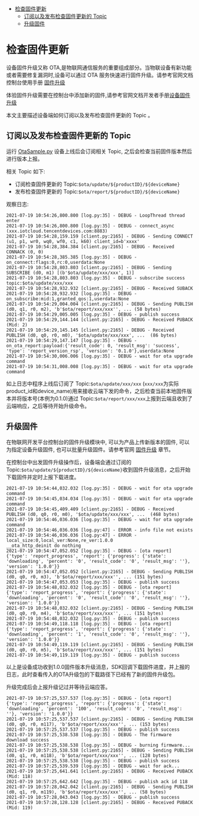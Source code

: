 * [检查固件更新](#检查固件更新)
  * [订阅以及发布检查固件更新的 Topic ](#订阅以及发布检查固件更新的-Topic)
  * [升级固件](#升级固件)

# 检查固件更新
设备固件升级又称 OTA,是物联网通信服务的重要组成部分。当物联设备有新功能或者需要修复漏洞时,设备可以通过 OTA 服务快速进行固件升级。请参考官网文档控制台使用手册 [固件升级](https://cloud.tencent.com/document/product/634/14673)

体验固件升级需要在控制台中添加新的固件,请参考官网文档开发者手册[设备固件升级](https://cloud.tencent.com/document/product/634/14674)

本文主要描述设备端如何订阅以及发布检查固件更新的 Topic 。

## 订阅以及发布检查固件更新的 Topic 

运行 [OtaSample.py](../../explorer/sample/ota/example_ota.py) 设备上线后会订阅相关 Topic, 之后会检查当前固件版本然后进行版本上报。

相关 Topic 如下:
* 订阅检查固件更新的 Topic:`$ota/update/${productID}/${deviceName}`
* 发布检查固件更新的 Topic:`$ota/report/${productID}/${deviceName}`

观察日志:
```
2021-07-19 10:54:26,800.800 [log.py:35] - DEBUG - LoopThread thread enter
2021-07-19 10:54:26,800.800 [log.py:35] - DEBUG - connect_async (xxx.iotcloud.tencentdevices.com:8883)
2021-07-19 10:54:28,159.159 [client.py:2165] - DEBUG - Sending CONNECT (u1, p1, wr0, wq0, wf0, c1, k60) client_id=b'xxxx'
2021-07-19 10:54:28,384.384 [client.py:2165] - DEBUG - Received CONNACK (0, 0)
2021-07-19 10:54:28,385.385 [log.py:35] - DEBUG - on_connect:flags:0,rc:0,userdata:None
2021-07-19 10:54:28,803.803 [client.py:2165] - DEBUG - Sending SUBSCRIBE (d0, m1) [(b'$ota/update/xxx/xxx', 1)]
2021-07-19 10:54:28,803.803 [log.py:35] - DEBUG - subscribe success topic:$ota/update/xxx/xxx
2021-07-19 10:54:28,932.932 [client.py:2165] - DEBUG - Received SUBACK
2021-07-19 10:54:28,932.932 [log.py:35] - DEBUG - on_subscribe:mid:1,granted_qos:1,userdata:None
2021-07-19 10:54:29,004.004 [client.py:2165] - DEBUG - Sending PUBLISH (d0, q1, r0, m2), 'b'$ota/report/xxx/xxx'', ... (58 bytes)
2021-07-19 10:54:29,005.005 [log.py:35] - DEBUG - publish success
2021-07-19 10:54:29,144.144 [client.py:2165] - DEBUG - Received PUBACK (Mid: 2)
2021-07-19 10:54:29,145.145 [client.py:2165] - DEBUG - Received PUBLISH (d0, q0, r0, m0), '$ota/update/xxx/xxx', ...  (86 bytes)
2021-07-19 10:54:29,147.147 [log.py:35] - DEBUG - on_ota_report:payload:{'result_code': 0, 'result_msg': 'success', 'type': 'report_version_rsp', 'version': '0.1.0'},userdata:None
2021-07-19 10:54:30,006.006 [log.py:35] - DEBUG - wait for ota upgrade command
2021-07-19 10:54:31,008.008 [log.py:35] - DEBUG - wait for ota upgrade command
```
如上日志中程序上线后订阅了 Topic:`$ota/update/xxx/xxx` (`xxx/xxx`为实际product_id和device_name)用来接收云端下发的命令，之后检查当前本地固件版本并将版本号(本例为0.1.0)通过 Topic:`$ota/report/xxx/xxx`上报到云端且收到了云端响应，之后等待开始升级命令。

## 升级固件

在物联网开发平台控制台的固件升级模块中, 可以为产品上传新版本的固件, 可以为指定设备升级固件, 也可以批量升级固件。请参考官网 [固件升级](https://cloud.tencent.com/document/product/1081/40296) 章节。

在控制台中出发固件升级操作后，设备端会通过订阅的 Topic:`$ota/update/${productID}/${deviceName}`收到固件升级消息，之后开始下载固件并定时上报下载进度。
```
2021-07-19 10:54:44,032.032 [log.py:35] - DEBUG - wait for ota upgrade command
2021-07-19 10:54:45,034.034 [log.py:35] - DEBUG - wait for ota upgrade command
2021-07-19 10:54:45,409.409 [client.py:2165] - DEBUG - Received PUBLISH (d0, q0, r0, m0), '$ota/update/xxx/xxx', ...  (468 bytes)
2021-07-19 10:54:46,036.036 [log.py:35] - DEBUG - wait for ota upgrade command
2021-07-19 10:54:46,036.036 [log.py:47] - ERROR - info file not exists
2021-07-19 10:54:46,036.036 [log.py:47] - ERROR - local_size:0,local_ver:None,re_ver:1.0.0
__ota_http_deinit do nothing
2021-07-19 10:54:47,052.052 [log.py:35] - DEBUG - [ota report] {'type': 'report_progress', 'report': {'progress': {'state': 'downloading', 'percent': '0', 'result_code': '0', 'result_msg': ''}, 'version': '1.0.0'}}
2021-07-19 10:54:47,052.052 [client.py:2165] - DEBUG - Sending PUBLISH (d0, q0, r0, m3), 'b'$ota/report/xxx/xxx'', ... (151 bytes)
2021-07-19 10:54:47,053.053 [log.py:35] - DEBUG - publish success
2021-07-19 10:54:48,032.032 [log.py:35] - DEBUG - [ota report] {'type': 'report_progress', 'report': {'progress': {'state': 'downloading', 'percent': '0', 'result_code': '0', 'result_msg': ''}, 'version': '1.0.0'}}
2021-07-19 10:54:48,032.032 [client.py:2165] - DEBUG - Sending PUBLISH (d0, q0, r0, m4), 'b'$ota/report/xxx/xxx'', ... (151 bytes)
2021-07-19 10:54:48,032.032 [log.py:35] - DEBUG - publish success
2021-07-19 10:54:49,118.118 [log.py:35] - DEBUG - [ota report] {'type': 'report_progress', 'report': {'progress': {'state': 'downloading', 'percent': '1', 'result_code': '0', 'result_msg': ''}, 'version': '1.0.0'}}
2021-07-19 10:54:49,119.119 [client.py:2165] - DEBUG - Sending PUBLISH (d0, q0, r0, m5), 'b'$ota/report/xxx/xxx'', ... (151 bytes)
2021-07-19 10:54:49,119.119 [log.py:35] - DEBUG - publish success
```
以上是设备成功收到1.0.0固件版本升级消息，SDK回调下载固件进度，并上报的日志，此时查看传入的OTA升级包的下载路径下已经有了新的固件升级包。

升级完成后会上报升级记过并等待云端应答。
```
2021-07-19 10:57:25,537.537 [log.py:35] - DEBUG - [ota report] {'type': 'report_progress', 'report': {'progress': {'state': 'downloading', 'percent': '100', 'result_code': '0', 'result_msg': ''}, 'version': '1.0.0'}}
2021-07-19 10:57:25,537.537 [client.py:2165] - DEBUG - Sending PUBLISH (d0, q0, r0, m117), 'b'$ota/report/xxx/xxx'', ... (153 bytes)
2021-07-19 10:57:25,537.537 [log.py:35] - DEBUG - publish success
2021-07-19 10:57:25,538.538 [log.py:35] - DEBUG - The firmware download success
2021-07-19 10:57:25,538.538 [log.py:35] - DEBUG - burning firmware...
2021-07-19 10:57:25,538.538 [client.py:2165] - DEBUG - Sending PUBLISH (d0, q1, r0, m118), 'b'$ota/report/xxx/xxx'', ... (128 bytes)
2021-07-19 10:57:25,538.538 [log.py:35] - DEBUG - publish success
2021-07-19 10:57:25,539.539 [log.py:35] - DEBUG - wait for ack...
2021-07-19 10:57:25,641.641 [client.py:2165] - DEBUG - Received PUBACK (Mid: 118)
2021-07-19 10:57:25,642.642 [log.py:35] - DEBUG - publish ack id 118
2021-07-19 10:57:28,042.042 [client.py:2165] - DEBUG - Sending PUBLISH (d0, q1, r0, m119), 'b'$ota/report/xxx/xxx'', ... (58 bytes)
2021-07-19 10:57:28,043.043 [log.py:35] - DEBUG - publish success
2021-07-19 10:57:28,128.128 [client.py:2165] - DEBUG - Received PUBACK (Mid: 119)
```
